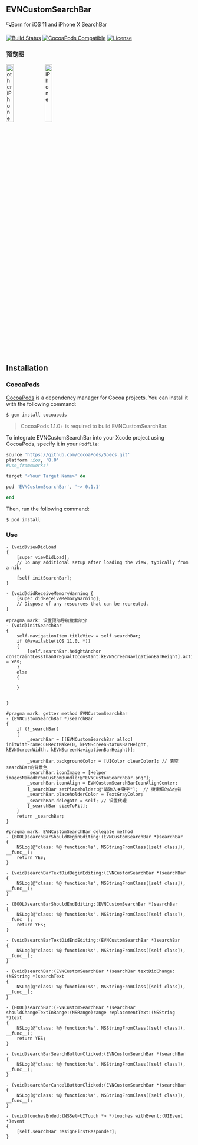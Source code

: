 ## EVNCustomSearchBar
🔍Born for iOS 11 and iPhone X SearchBar

[![Build Status](https://travis-ci.org/zonghongyan/EVNCustomSearchBar.svg?branch=master)](https://travis-ci.org/zonghongyan/EVNTouchIDDemo)
[![CocoaPods Compatible](https://img.shields.io/cocoapods/v/EVNCustomSearchBar.svg)](https://img.shields.io/cocoapods/v/EVNCustomSearchBar.svg)
[![License](https://img.shields.io/github/license/zonghongyan/EVNCustomSearchBar.svg?style=flat)](https://github.com/zonghongyan/EVNCustomSearchBar/blob/master/LICENSE)

### 预览图

<img src="https://github.com/zonghongyan/EVNCustomSearchBar/blob/master/EVNCustomSearchBarDemo/EVNCustomSearchBar.gif" width="20%" height="20%" alt="other iPhone" >

<img src="https://github.com/zonghongyan/EVNCustomSearchBar/blob/master/EVNCustomSearchBarDemo/EVNCustomSearchBar2.gif" width="20%" height="20%" alt="iPhone " >


## Installation

### CocoaPods

[CocoaPods](http://cocoapods.org) is a dependency manager for Cocoa projects. You can install it with the following command:

```bash
$ gem install cocoapods
```

> CocoaPods 1.1.0+ is required to build EVNCustomSearchBar.

To integrate EVNCustomSearchBar into your Xcode project using CocoaPods, specify it in your `Podfile`:

```ruby
source 'https://github.com/CocoaPods/Specs.git'
platform :ios, '8.0'
#use_frameworks!

target '<Your Target Name>' do

pod 'EVNCustomSearchBar', '~> 0.1.1'

end
```

Then, run the following command:

```bash
$ pod install
```

### Use
```
- (void)viewDidLoad
{
    [super viewDidLoad];
    // Do any additional setup after loading the view, typically from a nib.

    [self initSearchBar];
}

- (void)didReceiveMemoryWarning {
    [super didReceiveMemoryWarning];
    // Dispose of any resources that can be recreated.
}

#pragma mark: 设置顶部导航搜索部分
- (void)initSearchBar
{
    self.navigationItem.titleView = self.searchBar;
    if (@available(iOS 11.0, *))
    {
        [self.searchBar.heightAnchor constraintLessThanOrEqualToConstant:kEVNScreenNavigationBarHeight].active = YES;
    }
    else
    {

    }


}

#pragma mark: getter method EVNCustomSearchBar
- (EVNCustomSearchBar *)searchBar
{
    if (!_searchBar)
    {
        _searchBar = [[EVNCustomSearchBar alloc] initWithFrame:CGRectMake(0, kEVNScreenStatusBarHeight, kEVNScreenWidth, kEVNScreenNavigationBarHeight)];

        _searchBar.backgroundColor = [UIColor clearColor]; // 清空searchBar的背景色
        _searchBar.iconImage = [Helper imagesNamedFromCustomBundle:@"EVNCustomSearchBar.png"];
        _searchBar.iconAlign = EVNCustomSearchBarIconAlignCenter;
        [_searchBar setPlaceholder:@"请输入关键字"];  // 搜索框的占位符
        _searchBar.placeholderColor = TextGrayColor;
        _searchBar.delegate = self; // 设置代理
        [_searchBar sizeToFit];
    }
    return _searchBar;
}

#pragma mark: EVNCustomSearchBar delegate method
- (BOOL)searchBarShouldBeginEditing:(EVNCustomSearchBar *)searchBar
{
    NSLog(@"class: %@ function:%s", NSStringFromClass([self class]), __func__);
    return YES;
}

- (void)searchBarTextDidBeginEditing:(EVNCustomSearchBar *)searchBar
{
    NSLog(@"class: %@ function:%s", NSStringFromClass([self class]), __func__);
}

- (BOOL)searchBarShouldEndEditing:(EVNCustomSearchBar *)searchBar
{
    NSLog(@"class: %@ function:%s", NSStringFromClass([self class]), __func__);
    return YES;
}

- (void)searchBarTextDidEndEditing:(EVNCustomSearchBar *)searchBar
{
    NSLog(@"class: %@ function:%s", NSStringFromClass([self class]), __func__);
}

- (void)searchBar:(EVNCustomSearchBar *)searchBar textDidChange:(NSString *)searchText
{
    NSLog(@"class: %@ function:%s", NSStringFromClass([self class]), __func__);
}

- (BOOL)searchBar:(EVNCustomSearchBar *)searchBar shouldChangeTextInRange:(NSRange)range replacementText:(NSString *)text
{
    NSLog(@"class: %@ function:%s", NSStringFromClass([self class]), __func__);
    return YES;
}

- (void)searchBarSearchButtonClicked:(EVNCustomSearchBar *)searchBar
{
    NSLog(@"class: %@ function:%s", NSStringFromClass([self class]), __func__);
}

- (void)searchBarCancelButtonClicked:(EVNCustomSearchBar *)searchBar
{
    NSLog(@"class: %@ function:%s", NSStringFromClass([self class]), __func__);
}

- (void)touchesEnded:(NSSet<UITouch *> *)touches withEvent:(UIEvent *)event
{
    [self.searchBar resignFirstResponder];
}
```
